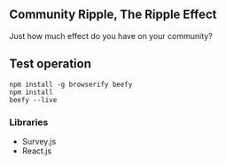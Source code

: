 ## Community Ripple, The Ripple Effect

Just how much effect do you have on your community?

## Test operation

```
npm install -g browserify beefy
npm install
beefy --live
```

### Libraries

  * Survey.js
  * React.js
